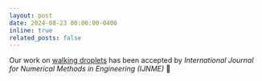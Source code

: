 ```yaml
---
layout: post
date: 2024-08-23 00:00:00-0400
inline: true
related_posts: false
---
```


Our work on [walking droplets](https://hhuiwangg.github.io/projects/walking-droplet/) has been accepted by _International Journal for Numerical Methods in Engineering (IJNME)_ :tada: